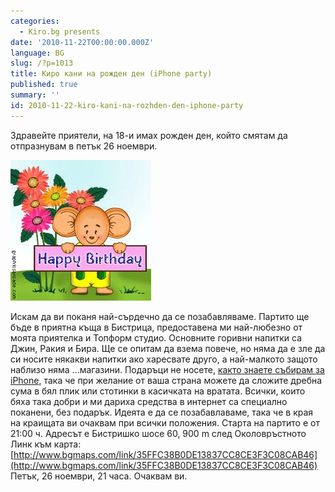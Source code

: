```yaml
---
categories:
  - Kiro.bg presents
date: '2010-11-22T00:00:00.000Z'
language: BG
slug: /?p=1013
title: Киро кани на рожден ден (iPhone party)
published: true
summary: ''
id: 2010-11-22-kiro-kani-na-rozhden-den-iphone-party
---
```


Здравейте приятели, на 18-и имах рожден ден, който смятам да отпразнувам в петък 26 ноември. 

![](https://raw.githubusercontent.com/kirilchristov/blog_images/main/2010/11/images.jpg)

 Искам да ви поканя най-сърдечно да се позабавляваме. Партито ще бъде в приятна къща в Бистрица, предоставена ми най-любезно от моята приятелка и Топформ студио. Основните горивни напитки са Джин, Ракия и Бира. Ще се опитам да взема повече, но няма да е зле да си носите някакви напитки ако харесвате друго, а най-малкото защото наблизо няма ...магазини. Подаръци не носете, [както знаете събирам за iPhone](http://kiro.bg/?p=964), така че при желание от ваша страна можете да сложите дребна сума в бял плик или стотинки в касичката на вратата. Всички, които бяха така добри и ми дариха средства в интернет са специално поканени, без подарък. Идеята е да се позабавлаваме, така че в края на краищата ви очаквам при всички положения. Старта на партито е от 21:00 ч. Адресът е Бистришко шосе 60, 900 m след Околовръстното Линк към карта: [http://www.bgmaps.com/link/35FFC38B0DE13837CC8CE3F3C08CAB46](http://www.bgmaps.com/link/35FFC38B0DE13837CC8CE3F3C08CAB46) Петък, 26 ноември, 21 часа. Очаквам ви.
